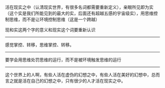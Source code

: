 活在现实之中（认清现实世界，有很多名词都需要重新定义），亲眼所见即为实（这个实是我们所能见到的最大的实，后面还有超越五感的宇宙级实），用思维控制思维，而不是让环境控制思维（这是一个跨越）

现和实这两个字的意义和现实这个词要重新认识

___
感觉掌控、转移，思维掌控、转移。
___
要学会用思维处罚思维的运行，而不是被环境触发思维的运行
___
这个世界上的人啊，有些人活在虚伪的幻想之中，有些人活在美好的幻想中，总而言之就是活在自己的幻想之中，只有很少的人才活在现实之中。
